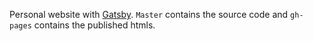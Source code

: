 Personal website with [Gatsby](https://www.gatsbyjs.com/). `Master` contains the source code and `gh-pages` contains the published htmls.
